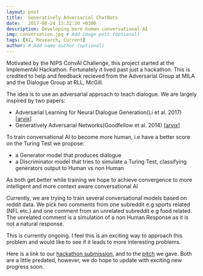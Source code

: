 ```yaml
---
layout: post
title:  Generatively Adversarial ChatBots
date:   2017-08-24 13:32:20 +0300
description: Developing more human conversational AI
img: conversation.jpg # Add image post (optional)
tags: [AI, Research, Current]
author: # Add name author (optional)
---
```

Motivated by the NIPS ConvAI Challenge, this project started at the ImplementAI Hackathon. Fortunately it lived past just a hackathon. This is credited to help and feedback recieved from the Adversarial Group at MILA and the Dialogue Group at RLL, McGill.

The idea is to use an adversarial approach to teach dialogue. We are largely inspired by two papers:

- Adversarial Learning for Neural Dialogue Generation(Li et al. 2017) [[arvix]][Neural-dialogue]
- Generatively Adversarial Networks(Goodfellow et al. 2014) [[arvix]][GANs]

To train conversational AI to become more human, i.e have a better score on the Turing Test we propose:

- a Generator model that produces dialogue
- a Discriminator model that tries to simulate a Turing Test, classifying generators output to Human vs non Human

As both get better while training we hope to achieve convergence to more intelligent and more context aware conversational AI

Currently, we are trying to train several conversational models based on reddit data. We pick two comments from one subreddit e.g sports related (NFL etc.) and one comment from an unrelated subreddit e.g food related. The unrelated comment is a simulation of a non Human Response as it is not a natural response.

This is currently ongoing. I feel this is an exciting way to approach this problem and would like to see if it leads to more interesting problems.

Here is a link to our [hackathon submission][devpost], and to the [pitch][slides] we gave. Both are a little predated, however, we do hope to update with exciting new progress soon.





[Neural-dialogue]: https://arxiv.org/abs/1701.06547
[GANs]: https://arxiv.org/abs/1406.2661
[devpost]: https://devpost.com/software/generative-adversarial-bots
[slides]: https://docs.google.com/presentation/d/1VbMb1zIpp8rhWiEq1d2tENOtkRslLD855vT8CAPw8eU/edit?usp=sharing

